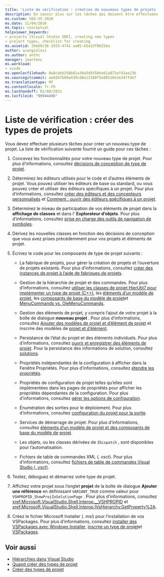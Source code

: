 ```yaml
---
title: 'Liste de vérification : création de nouveaux types de projets | Microsoft Docs'
description: En savoir plus sur les tâches qui doivent être effectuées pour créer et afficher un nouveau type de projet dans Visual Studio.
ms.custom: SEO-VS-2020
ms.date: 11/04/2016
ms.topic: conceptual
helpviewer_keywords:
- projects [Visual Studio SDK], creating new types
- project types, checklist for creating
ms.assetid: 29eb9c3b-1933-4741-aa85-65a33f0825ba
author: acangialosi
ms.author: anthc
manager: jmartens
ms.workload:
- vssdk
ms.openlocfilehash: 0a8cdeb250b81a39a5d9350da61a872ef43ae23b
ms.sourcegitcommit: ae6d47b09a439cd0e13180f5e89510e3e347fd47
ms.translationtype: MT
ms.contentlocale: fr-FR
ms.lasthandoff: 02/08/2021
ms.locfileid: "99944496"
---
```

# <a name="checklist-create-new-project-types"></a>Liste de vérification : créer des types de projets
Vous devez effectuer plusieurs tâches pour créer un nouveau type de projet. La liste de vérification suivante fournit un guide pour ces tâches :

1. Concevez les fonctionnalités pour votre nouveau type de projet. Pour plus d’informations, consultez [décisions de conception de type de projet](../../extensibility/internals/project-type-design-decisions.md).

2. Déterminez les éditeurs utilisés pour le code et d’autres éléments de projet. Vous pouvez utiliser les éditeurs de base ou standard, ou vous pouvez créer et utiliser des éditeurs spécifiques à un projet. Pour plus d’informations, consultez [créer des éditeurs et des concepteurs personnalisés](../../extensibility/creating-custom-editors-and-designers.md) et [Comment : ouvrir des éditeurs spécifiques à un projet](../../extensibility/how-to-open-project-specific-editors.md).

3. Déterminez le niveau de participation de vos éléments de projet dans la **affichage de classes** et dans l' **Explorateur d’objets**. Pour plus d’informations, consultez [prise en charge des outils de navigation de symboles](../../extensibility/internals/supporting-symbol-browsing-tools.md).

4. Dérivez les nouvelles classes en fonction des décisions de conception que vous avez prises précédemment pour vos projets et éléments de projet.

5. Écrivez le code pour les composants de type de projet suivants :

    - La fabrique de projets, pour gérer la création de projets et l’ouverture de projets existants. Pour plus d’informations, consultez [créer des instances de projet à l’aide de fabriques de projets](../../extensibility/internals/creating-project-instances-by-using-project-factories.md).

    - Gestion de la hiérarchie de projet et des commandes. Pour plus d’informations, consultez [utiliser les classes de projet HierUtil7 pour implémenter un type de projet (C++)](/previous-versions/bb166212(v=vs.100)), les [éléments d’un modèle de projet](../../extensibility/internals/elements-of-a-project-model.md), les [composants de base du modèle de projet](../../extensibility/internals/project-model-core-components.md)et [MenuCommands vs. OleMenuCommands](/previous-versions/visualstudio/visual-studio-2015/misc/menucommands-vs-olemenucommands?preserve-view=true&view=vs-2015).

    - Gestion des éléments de projet, y compris l’ajout de votre projet à la boîte de dialogue **nouveau projet** . Pour plus d’informations, consultez [Ajouter des modèles de projet et d’élément de projet](../../extensibility/internals/adding-project-and-project-item-templates.md) et inscrire des modèles de [projet et d’élément](../../extensibility/internals/registering-project-and-item-templates.md).

    - Persistance de l’état du projet et des éléments individuels. Pour plus d’informations, consultez [ouvrir et enregistrer des éléments de projet](../../extensibility/internals/opening-and-saving-project-items.md). Pour la persistance des informations de solution, consultez [solutions](../../extensibility/internals/solutions-overview.md).

    - Propriétés indépendantes de la configuration à afficher dans la Fenêtre Propriétés. Pour plus d’informations, consultez [étendre les propriétés](../../extensibility/internals/extending-properties.md).

    - Propriétés de configuration de projet telles qu’elles sont implémentées dans les pages de propriétés pour afficher les propriétés dépendantes de la configuration. Pour plus d’informations, consultez [gérer les options de configuration](../../extensibility/internals/managing-configuration-options.md).

    - Énumération des sorties pour le déploiement. Pour plus d’informations, consultez [configuration du projet pour la sortie](../../extensibility/internals/project-configuration-for-output.md).

    - Services de démarrage de projet. Pour plus d’informations, consultez [éléments d’un modèle de projet et des composants de base du modèle de](../../extensibility/internals/elements-of-a-project-model.md) [projet](../../extensibility/internals/project-model-core-components.md).

    - Les objets, ou les classes dérivées de `IDispatch` , sont disponibles pour l’automatisation.

    - Fichiers de table de commandes XML (*. vsct*). Pour plus d’informations, consultez [fichiers de table de commandes Visual Studio (. vsct)](../../extensibility/internals/visual-studio-command-table-dot-vsct-files.md).

6. Testez, déboguez et démarrez votre type de projet.

7. Affichez votre projet sous l’onglet **projet** de la boîte de dialogue **Ajouter une référence** en définissant `VARIANT_TRUE` comme valeur pour `VSHPROPID_ShowProjInSolutionPage` . Pour plus d’informations, consultez <xref:Microsoft.VisualStudio.Shell.Interop.__VSHPROPID> et <xref:Microsoft.VisualStudio.Shell.Interop.IVsHierarchy.GetProperty%2A>.

8. Créez le fichier Microsoft Installer (*. msi*) pour l’installation de vos VSPackages. Pour plus d’informations, consultez [installer des VSPackages avec Windows Installer](../../extensibility/internals/installing-vspackages-with-windows-installer.md), [inscrire un type de projet](../../extensibility/internals/registering-a-project-type.md)et [VSPackages](../../extensibility/internals/vspackages.md).

## <a name="see-also"></a>Voir aussi
- [Hiérarchies dans Visual Studio](../../extensibility/internals/hierarchies-in-visual-studio.md)
- [Quand créer des types de projet](../../extensibility/internals/when-to-create-project-types.md)
- [Créer des types de projet](../../extensibility/internals/creating-project-types.md)